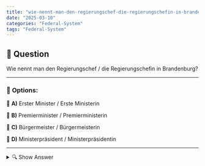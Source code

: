 ```yaml
---
title: "wie-nennt-man-den-regierungschef-die-regierungschefin-in-brandenburg"
date: "2025-03-10"
categories: "Federal-System"
tags: "Federal-System"
---
```


## 📌 **Question**

Wie nennt man den Regierungschef / die Regierungschefin in Brandenburg?



---

### 📝 **Options:**

🔘 **A)** Erster Minister / Erste Ministerin

🔘 **B)** Premierminister / Premierministerin

🔘 **C)** Bürgermeister / Bürgermeisterin

🔘 **D)** Ministerpräsident / Ministerpräsidentin

---

<details>
  <summary>🔍 Show Answer</summary>

  <p>
💡  <b>Correct Answer:</b>  d
  </p>
  <p>
    📖<b>Explanation:</b>
    Brandenburg is one of the 16 federal states (Bundesländer) in Germany, each governed by its own state government. The head of a state's government holds a specific title that reflects their role and responsibilities. Understanding these titles is essential for recognizing the political structure and leadership within each state. Common titles include "Ministerpräsident" for male and "Ministerpräsidentin" for female leaders, which are equivalent to a state premier or prime minister. Other titles like "Bürgermeister" refer to mayors of cities, while "Premierminister" is used in some other federal systems but not typically in German states.
  </p>
</details>
